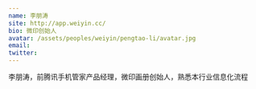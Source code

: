 ```yaml
---
name: 李朋涛
site: http://app.weiyin.cc/
bio: 微印创始人
avatar: /assets/peoples/weiyin/pengtao-li/avatar.jpg
email: 
twitter: 
---
```

李朋涛，前腾讯手机管家产品经理，微印画册创始人，熟悉本行业信息化流程
